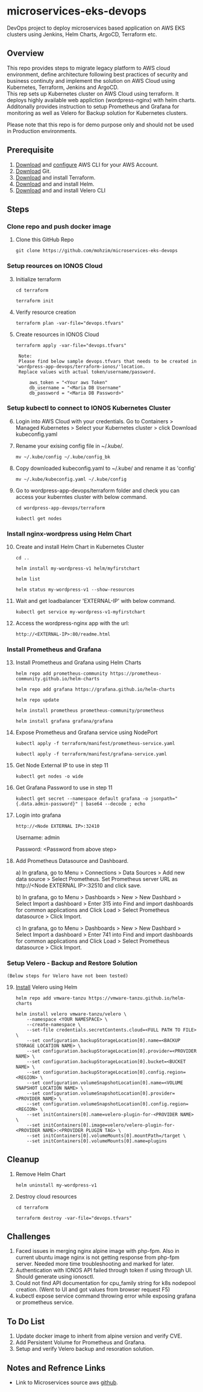 # microservices-eks-devops
DevOps project to deploy microservices based application on AWS EKS clusters using Jenkins, Helm Charts, ArgoCD, Terraform etc. 

## Overview
This repo provides steps to migrate legacy platform to AWS cloud environment, define architecture following best practices of security and business continuty and implement the solution on AWS Cloud using Kubernetes, Terraform, Jenkins and ArgoCD.   
This rep sets up Kubernetes cluster on AWS Cloud using terraform. It deploys highly available web appliction (wordpress-nginx) with helm charts. Additonally provides instruction to setup Prometheus and Grafana for monitoring as well as Velero for Backup solution for Kubernetes clusters. 

Please note that this repo is for demo purpose only and should not be used in Production environments. 

## Prerequisite
1. [Download](https://docs.aws.amazon.com/cli/latest/userguide/getting-started-install.html) and [configure](https://docs.aws.amazon.com/cli/latest/userguide/getting-started-quickstart.html) AWS CLI for your AWS Account. 
2. [Download](https://git-scm.com/downloads) Git. 
3. [Download](https://developer.hashicorp.com/terraform/install?product_intent=terraform) and install Terraform.
4. [Download](https://helm.sh/docs/intro/install/) and and install Helm. 
5. [Download](https://velero.io/docs/v1.6/basic-install/) and and install Velero CLI

## Steps

### Clone repo and push docker image

1. Clone this GitHub Repo

    `git clone https://github.com/mohzim/microservices-eks-devops`


### Setup reources on IONOS Cloud   

3. Initialize terraform

    `cd terraform`

    `terraform init`

4. Verify resource creation
        
    `terraform plan -var-file="devops.tfvars"`

5. Create resources in IONOS Cloud
        
    `terraform apply -var-file="devops.tfvars"`

        Note: 
        Please find below sample devops.tfvars that needs to be created in 'wordpress-app-devops/terraform-ionos/'location. 
        Replace values with actual token/username/password. 

            aws_token = "<Your aws Token"
            db_username = "<Maria DB Username"
            db_password = "<Maria DB Password>"

### Setup kubectl to connect to IONOS Kubernetes Cluster

6. Login into AWS Cloud with your credentials. Go to Containers > Managed Kubernetes > Select your Kubernetes cluster > click Download kubeconfig.yaml

7. Rename your exising config file in ~/.kube/. 

    `mv ~/.kube/config ~/.kube/config_bk`

8. Copy downloaded kubeconfig.yaml to ~/.kube/ and rename it as 'config'

    `mv ~/.kube/kubeconfig.yaml ~/.kube/config`

9. Go to wordpress-app-devops/terraform folder and check you can access your kuberntes cluster with below command. 

    `cd wordpress-app-devops/terraform`

    `kubectl get nodes`

### Install nginx-wordpress using Helm Chart

10. Create and install Helm Chart in Kubernetes Cluster

    `cd ..`

    `helm install my-wordpress-v1 helm/myfirstchart `

    `helm list`

    `helm status my-wordpress-v1 --show-resources`

11. Wait and get loadbalancer 'EXTERNAL-IP' with below command.

    `kubectl get service my-wordpress-v1-myfirstchart `

12. Access the wordpress-nginx app with the url: 

    `http://<EXTERNAL-IP>:80/readme.html`

### Install Prometheus and Grafana

13. Install Prometheus and Grafana using Helm Charts

    `helm repo add prometheus-community https://prometheus-community.github.io/helm-charts`

    `helm repo add grafana https://grafana.github.io/helm-charts`

    `helm repo update`

    `helm install prometheus prometheus-community/prometheus`

    `helm install grafana grafana/grafana`
    
14. Expose Prometheus and Grafana service using NodePort

    `kubectl apply -f terraform/manifest/prometheus-service.yaml`

    `kubectl apply -f terraform/manifest/grafana-service.yaml`

15. Get Node External IP to use in step 11

    `kubectl get nodes -o wide`

16. Get Grafana Password to use in step 11

    `kubectl get secret --namespace default grafana -o jsonpath="{.data.admin-password}" | base64 --decode ; echo`

17. Login into grafana

    `http://<Node EXTERNAL IP>:32410`

    Username: admin

    Password: \<Password from above step\>

18. Add Prometheus Datasource and Dashboard.

    a) In grafana, go to Menu > Connections > Data Sources > Add new data source > Select Prometheus. Set Prometheus server URL as http://\<Node EXTERNAL IP\>:32510 and click save.

    b) In grafana, go to Menu > Dashboards > New > New Dashbard > Select Import a dashboard > Enter 315 into Find and import dashboards for common applications and Click Load > Select Prometheus datasource > Click Import.  

    c) In grafana, go to Menu > Dashboards > New > New Dashbard > Select Import a dashboard > Enter 741 into Find and import dashboards for common applications and Click Load > Select Prometheus datasource > Click Import. 

### Setup Velero - Backup and Restore Solution
    (Below steps for Velero have not been tested)

19. [Install](https://github.com/vmware-tanzu/helm-charts/blob/main/charts/velero/README.md) Velero using Helm

        helm repo add vmware-tanzu https://vmware-tanzu.github.io/helm-charts 

        helm install velero vmware-tanzu/velero \
            --namespace <YOUR NAMESPACE> \
            --create-namespace \
            --set-file credentials.secretContents.cloud=<FULL PATH TO FILE> \
            --set configuration.backupStorageLocation[0].name=<BACKUP STORAGE LOCATION NAME> \
            --set configuration.backupStorageLocation[0].provider=<PROVIDER NAME> \
            --set configuration.backupStorageLocation[0].bucket=<BUCKET NAME> \
            --set configuration.backupStorageLocation[0].config.region=<REGION> \
            --set configuration.volumeSnapshotLocation[0].name=<VOLUME SNAPSHOT LOCATION NAME> \
            --set configuration.volumeSnapshotLocation[0].provider=<PROVIDER NAME> \
            --set configuration.volumeSnapshotLocation[0].config.region=<REGION> \
            --set initContainers[0].name=velero-plugin-for-<PROVIDER NAME> \
            --set initContainers[0].image=velero/velero-plugin-for-<PROVIDER NAME>:<PROVIDER PLUGIN TAG> \
            --set initContainers[0].volumeMounts[0].mountPath=/target \
            --set initContainers[0].volumeMounts[0].name=plugins


## Cleanup 

1. Remove Helm Chart

    `helm uninstall my-wordpress-v1`

2. Destroy cloud resources

    `cd terraform`
    
    `terraform destroy -var-file="devops.tfvars"`


## Challenges
1. Faced issues in merging nginx alpine image with php-fpm. Also in current ubuntu image nginx is not getting response from php-fpm server. Needed more time troubleshooting and marked for later. 
2. Authentication with IONOS API failed through token if using through UI. Should generate using ionosctl.
3. Could not find API documentation for cpu_family string for k8s nodepool creation. (Went to UI and got values from browser request F5)
4. kubectl expose service command throwing error while exposing grafana or prometheus service.   

## To Do List
1. Update docker image to inherit from alpine version and verify CVE.
2. Add Persistent Volume for Prometheus and Grafana. 
3. Setup and verify Velero backup and resoration solution. 

## Notes and Refrence Links
- Link to Microservices source aws [github](https://github.com/aws-containers/retail-store-sample-app). 
